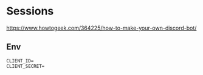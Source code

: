 # Sessions
https://www.howtogeek.com/364225/how-to-make-your-own-discord-bot/

## Env
```
CLIENT_ID=
CLIENT_SECRET=
```